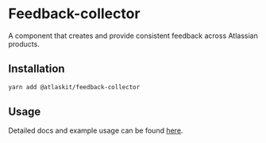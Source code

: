 # Feedback-collector

A component that creates and provide consistent feedback across Atlassian products.

## Installation

```sh
yarn add @atlaskit/feedback-collector
```

## Usage

Detailed docs and example usage can be found [here](https://atlaskit.atlassian.com/packages/design-system/feedback-collector).
